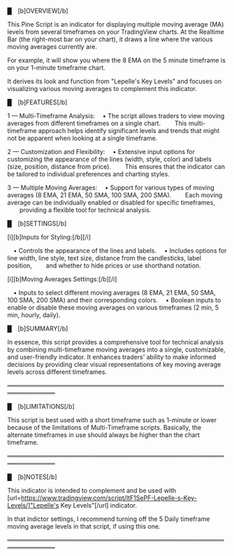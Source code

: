 █ [b]OVERVIEW[/b]

This Pine Script is an indicator for displaying multiple moving average (MA) levels from several timeframes on your TradingView charts.  At the Realtime Bar (the right-most bar on your chart), it draws a line where the various moving averages currently are.

For example, it will show you where the 8 EMA on the 5 minute timeframe is on your 1-minute timeframe chart.

It derives its look and function from "Lepelle's Key Levels" and focuses on visualizing various moving averages to complement this indicator.


█ [b]FEATURES[/b]

1 — Multi-Timeframe Analysis:
 • The script allows traders to view moving averages from different timeframes on a single chart.
  This multi-timeframe approach helps identify significant levels and trends that might not be apparent when looking at a single timeframe.

2 — Customization and Flexibility:
 • Extensive input options for customizing the appearance of the lines (width, style, color) and labels (size, position, distance from price).
  This ensures that the indicator can be tailored to individual preferences and charting styles.

3 — Multiple Moving Averages:
 • Support for various types of moving averages (8 EMA, 21 EMA, 50 SMA, 100 SMA, 200 SMA).
  Each moving average can be individually enabled or disabled for specific timeframes,
  providing a flexible tool for technical analysis.


█ [b]SETTINGS[/b]

[i][b]Inputs for Styling:[/b][/i]

 • Controls the appearance of the lines and labels.
 • Includes options for line width, line style, text size, distance from the candlesticks, label position,
  and whether to hide prices or use shorthand notation.

[i][b]Moving Averages Settings:[/b][/i]

 • Inputs to select different moving averages (8 EMA, 21 EMA, 50 SMA, 100 SMA, 200 SMA) and their corresponding colors.
 • Boolean inputs to enable or disable these moving averages on various timeframes (2 min, 5 min, hourly, daily).


█ [b]SUMMARY[/b]

In essence, this script provides a comprehensive tool for technical analysis by combining multi-timeframe moving averages into a single, customizable, and user-friendly indicator. It enhances traders' ability to make informed decisions by providing clear visual representations of key moving average levels across different timeframes.


═════════════════════════════════════════════════════════════


█ [b]LIMITATIONS[/b]

This script is best used with a short timeframe such as 1-minute or lower because of the limitations of Multi-Timeframe scripts.  Basically, the alternate timeframes in use should always be higher than the chart timeframe.


═════════════════════════════════════════════════════════════


█ [b]NOTES[/b]


This indicator is intended to complement and be used with [url=https://www.tradingview.com/script/ltF1SePF-Lepelle-s-Key-Levels/]"Lepelle's Key Levels"[/url] indicator.

In that indictor settings, I recommend turning off the 5 Daily timeframe moving average levels in that script, if using this one.


═════════════════════════════════════════════════════════════
